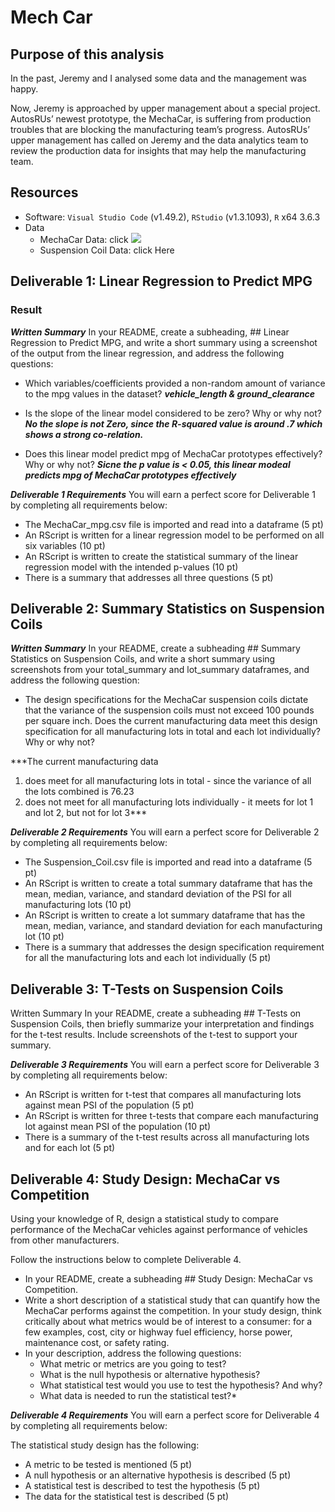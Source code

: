 # Mech Car


## Purpose of this analysis
In the past, Jeremy and I analysed some data and the management was happy.

 Now, Jeremy is approached by upper management about a special project. AutosRUs’ newest prototype, the MechaCar, is suffering from production troubles that are blocking the manufacturing team’s progress. AutosRUs’ upper management has called on Jeremy and the data analytics team to review the production data for insights that may help the manufacturing team.

## Resources
* Software: `Visual Studio Code` (v1.49.2), `RStudio` (v1.3.1093), `R` x64 3.6.3
* Data
    * MechaCar Data: click ![](/)
    * Suspension Coil Data: click Here

## Deliverable 1: Linear Regression to Predict MPG

### Result

***Written Summary***
In your README, create a subheading, ## Linear Regression to Predict MPG, and write a short summary using a screenshot of the output from the linear regression, and address the following questions:

* Which variables/coefficients provided a non-random amount of variance to the mpg values in the dataset?
***vehicle_length & ground_clearance***


* Is the slope of the linear model considered to be zero? Why or why not?
***No the slope is not Zero, since the R-squared value is around .7 which shows a strong co-relation.***

* Does this linear model predict mpg of MechaCar prototypes effectively? Why or why not?
***Sicne the p value is < 0.05, this linear modeal predicts mpg of MechaCar prototypes effectively***

***Deliverable 1 Requirements***
You will earn a perfect score for Deliverable 1 by completing all requirements below:

* The MechaCar_mpg.csv file is imported and read into a dataframe (5 pt)
* An RScript is written for a linear regression model to be performed on all six variables (10 pt)
* An RScript is written to create the statistical summary of the linear regression model with the intended p-values (10 pt)
* There is a summary that addresses all three questions (5 pt)


## Deliverable 2: Summary Statistics on Suspension Coils

***Written Summary***
In your README, create a subheading ## Summary Statistics on Suspension Coils, and write a short summary using screenshots from your total_summary and lot_summary dataframes, and address the following question:

* The design specifications for the MechaCar suspension coils dictate that the variance of the suspension coils must not exceed 100 pounds per square inch. Does the current manufacturing data meet this design specification for all manufacturing lots in total and each lot individually? Why or why not?

***The current manufacturing data 
1) does meet for all manufacturing lots in total - since the variance of all the lots combined is 76.23
2) does not meet for all manufacturing lots individually - it meets for lot 1 and lot 2, but not for lot 3***

***Deliverable 2 Requirements***
You will earn a perfect score for Deliverable 2 by completing all requirements below:

* The Suspension_Coil.csv file is imported and read into a dataframe (5 pt)
* An RScript is written to create a total summary dataframe that has the mean, median, variance, and standard deviation of the PSI for all manufacturing lots (10 pt)
* An RScript is written to create a lot summary dataframe that has the mean, median, variance, and standard deviation for each manufacturing lot (10 pt)
* There is a summary that addresses the design specification requirement for all the manufacturing lots and each lot individually (5 pt)


## Deliverable 3: T-Tests on Suspension Coils

Written Summary
In your README, create a subheading ## T-Tests on Suspension Coils, then briefly summarize your interpretation and findings for the t-test results. Include screenshots of the t-test to support your summary.

***Deliverable 3 Requirements***
You will earn a perfect score for Deliverable 3 by completing all requirements below:

* An RScript is written for t-test that compares all manufacturing lots against mean PSI of the population (5 pt)
* An RScript is written for three t-tests that compare each manufacturing lot against mean PSI of the population (10 pt)
* There is a summary of the t-test results across all manufacturing lots and for each lot (5 pt)


## Deliverable 4: Study Design: MechaCar vs Competition

Using your knowledge of R, design a statistical study to compare performance of the MechaCar vehicles against performance of vehicles from other manufacturers.

Follow the instructions below to complete Deliverable 4.

* In your README, create a subheading ## Study Design: MechaCar vs Competition.
* Write a short description of a statistical study that can quantify how the MechaCar performs against the competition. In your study design, think critically about what metrics would be of interest to a consumer: for a few examples, cost, city or highway fuel efficiency, horse power, maintenance cost, or safety rating.
* In your description, address the following questions:
    * What metric or metrics are you going to test?
    * What is the null hypothesis or alternative hypothesis?
    * What statistical test would you use to test the hypothesis? And why?
    * What data is needed to run the statistical test?*


***Deliverable 4 Requirements***
You will earn a perfect score for Deliverable 4 by completing all requirements below:

The statistical study design has the following:
* A metric to be tested is mentioned (5 pt)
* A null hypothesis or an alternative hypothesis is described (5 pt)
* A statistical test is described to test the hypothesis (5 pt)
* The data for the statistical test is described (5 pt)
